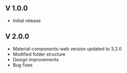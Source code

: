## V 1.0.0
- Initial release

## V 2.0.0
- Material-components-web version updated to 3.2.0
- Modified folder structure
- Design improvements
- Bug fixes